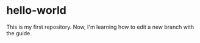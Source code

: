 # hello-world
This is my first repository.
Now, I'm learning how to edit a new branch with the guide.
